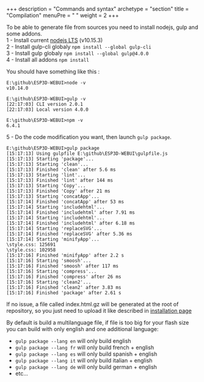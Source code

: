 +++
description = "Commands and syntax"
archetype = "section"
title = "Compilation"
menuPre = "<i class='fas fa-code'></i> "
weight = 2
+++

To be able to generate file from sources you need to install nodejs, gulp and some addons.    
1 - Install current [nodejs LTS](https://nodejs.org/en/download/)   (v10.15.3)    
2 - Install gulp-cli globaly `npm install --global gulp-cli`   
3 - Install gulp globaly `npm install --global gulp@4.0.0`   
4 - Install all addons `npm install`  

You should have something like this : 
```
E:\github\ESP3D-WEBUI>node -v
v10.14.0

E:\github\ESP3D-WEBUI>gulp -v
[22:17:03] CLI version 2.0.1
[22:17:03] Local version 4.0.0

E:\github\ESP3D-WEBUI>npm -v
6.4.1
```
5 - Do the code modification you want, then launch `gulp package`.   
```
E:\github\ESP3D-WEBUI>gulp package
[15:17:13] Using gulpfile E:\github\ESP3D-WEBUI\gulpfile.js
[15:17:13] Starting 'package'...
[15:17:13] Starting 'clean'...
[15:17:13] Finished 'clean' after 5.6 ms
[15:17:13] Starting 'lint'...
[15:17:13] Finished 'lint' after 144 ms
[15:17:13] Starting 'Copy'...
[15:17:13] Finished 'Copy' after 21 ms
[15:17:13] Starting 'concatApp'...
[15:17:14] Finished 'concatApp' after 53 ms
[15:17:14] Starting 'includehtml'...
[15:17:14] Finished 'includehtml' after 7.91 ms
[15:17:14] Starting 'includehtml'...
[15:17:14] Finished 'includehtml' after 6.18 ms
[15:17:14] Starting 'replaceSVG'...
[15:17:14] Finished 'replaceSVG' after 5.36 ms
[15:17:14] Starting 'minifyApp'...
\style.css: 125691
\style.css: 102958
[15:17:16] Finished 'minifyApp' after 2.2 s
[15:17:16] Starting 'smoosh'...
[15:17:16] Finished 'smoosh' after 117 ms
[15:17:16] Starting 'compress'...
[15:17:16] Finished 'compress' after 26 ms
[15:17:16] Starting 'clean2'...
[15:17:16] Finished 'clean2' after 3.83 ms
[15:17:16] Finished 'package' after 2.61 s
``` 
If no issue, a file called index.html.gz will be generated at the root of repository, so you just need to upload it like described in [installation page](/esp3d-webui/v2.x/installation)     

By default is build a multilanguage file, if file is too big for your flash size you can build with only english and one additional language:

* `gulp package --lang en` will only build english  
* `gulp package --lang fr` will only build french + english  
* `gulp package --lang es` will only build spanish + english  
* `gulp package --lang it` will only build italian + english  
* `gulp package --lang de` will only build german + english   
* etc...
